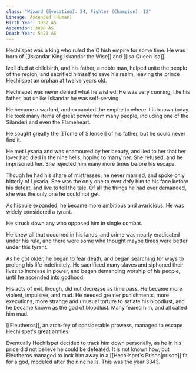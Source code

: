 ```yaml
---
class: "Wizard (Evocation): 54, Fighter (Champion): 12"
Lineage: Ascended (Human)
Birth Year: 3052 AS
Ascension: 3090 AS
Death Year: 5421 AS
---
```

Hechilspet was a king who ruled the C hish empire for some time. He was born of [[Iskandar|King Iskandar the Wise]] and [[Isa|Queen Isa]]. 

Izell died at childbirth, and his father, a noble man, helped unite the people of the region, and sacrified himself to save his realm, leaving the prince Hechilspet an orphan at twelve years old.

Hechilspet was never denied what he wished. He was very cunning, like his father, but unlike Iskandar he was self-serving.

He became a warlord, and expanded the empire to where it is known today. He took many items of great power from many people, including one of the Silanderi and even the Flameheart. 

He sought greatly the [[Tome of Silence]] of his father, but he could never find it.

He met Lysaria and was enamoured by her beauty, and lied to her that her lover had died in the nine hells, hoping to marry her. She refused, and he imprisoned her. She rejected him many more times before his escape.

Though he had his share of mistresses, he never married, and spoke only bitterly of Lysaria. She was the only one to ever defy him to his face before his defeat, and live to tell the tale. Of all the things he had ever demanded, she was the only one he could not get.

As his rule expanded, he became more ambitious and avaricious. He was widely considered a tyrant.

He struck down any who opposed him in single combat.

He knew all that occurred in his lands, and crime was nearly eradicated under his rule, and there were some who thought maybe times were better under this tyrant. 

As he got older, he began to fear death, and began searching for ways to prolong his life indefinitely. He sacrificed many slaves and siphoned their lives to increase in power, and began demanding worship of his people, until he ascended into godhood.

His acts of evil, though, did not decrease as time pass. He became more violent, impulsive, and mad. He needed greater punishments, more executions, more strange and unusual torture to satiate his bloodlust, and he became known as the god of bloodlust. Many feared him, and all called him mad.

[[Eleutheros]], an arch-fey of considerable prowess, managed to escape Hechilspet's great armies. 

Eventually Hechilspet decided to track him down personally, as he in his pride did not believe he could be defeated. It is not known how, but Eleutheros managed to lock him away in a [[Hechilspet's Prison|prison]] fit for a god, modeled after the nine hells. This was the year 3343.